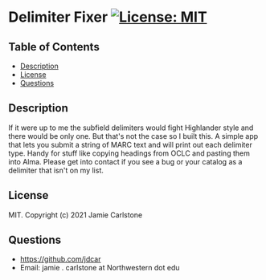 # Delimiter Fixer [![License: MIT](https://img.shields.io/badge/License-MIT-yellow.svg)](https://opensource.org/licenses/MIT)
## Table of Contents
* [Description](#description)
* [License](#license)
* [Questions](#questions)
## Description
If it were up to me the subfield delimiters would fight Highlander style and there would be only one. But that's not the case so I built this. A simple app that lets you submit a string of MARC text and will print out each delimiter type. Handy for stuff like copying headings from OCLC and pasting them into Alma. Please get into contact if you see a bug or your catalog as a delimiter that isn't on my list.
## License
MIT. Copyright (c) 2021 Jamie Carlstone
## Questions
* https://github.com/jdcar
* Email: jamie . carlstone at Northwestern dot edu